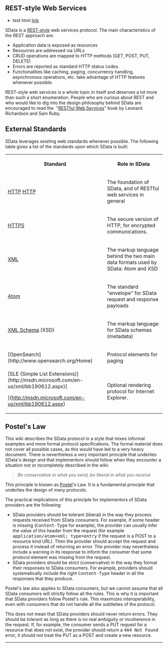 ## REST-style Web Services

* test html [link](http://www.sage.com/)

SData is a
[REST-style](http://en.wikipedia.org/wiki/Representational_State_Transfer)
web services protocol. The main characteristics of the REST approach are:

*   Application data is exposed as resources
*   Resources are addressed via URLs
*   CRUD operations are mapped to HTTP methods (GET, POST, PUT, DELETE)
*   Errors are reported as standard HTTP status codes.
*   Functionalities like caching, paging, concurrency handling, asynchronous
operations, etc. take advantage of HTTP features whenever possible.

REST-style web services is a whole topic in itself and deserves a lot more
than such a short enumeration. People who are curious about REST and who would
like to dig into the design philosophy behind SData are encouraged to read the&nbsp;
"[RESTful Web Services](http://oreilly.com/catalog/9780596529260)"
book by Leonard Richardson and Sam Ruby.

## External Standards

SData leverages existing web standards whenever possible. The following table
gives a list of the standards upon which SData is built:

<table>
<tbody>

<tr>

<th>

Standard

</th>
<th>

Role in SData

</th>

</tr>

<tr>

<td>

[HTTP](http://tools.ietf.org/html/rfc2068/)
<a href="http://tools.ietf.org/html/rfc2068" target="_blank">HTTP</a>

</td>
<td>

The foundation of SData, and of RESTful web services in general

</td>

</tr>

<tr>

<td>

[HTTPS](http://en.wikipedia.org/wiki/HTTP_Secure)

</td>
<td>

The secure version of HTTP, for encrypted communications.

</td>

</tr>

<tr>

<td>

[XML](http://www.w3.org/TR/REC-xml/)

</td>
<td>

The markup language behind the two main data formats used by SData: Atom and
XSD

</td>

</tr>

<tr>

<td>

[Atom](http://atompub.org/)

</td>
<td>

The standard "envelope" for SData request and response payloads

</td>

</tr>

<tr>

<td>

[XML Schema](http://www.w3.org/XML/Schema) (XSD)

</td>
<td>

The markup language for SData schemas (metadata)

</td>

</tr>

<tr>

<td>[OpenSearch](http://www.opensearch.org/Home)</td>
<td>

Protocol elements for paging

</td>

</tr>

<tr>

<td>[SLE (Simple List
Extensions)](http://msdn.microsoft.com/en-us/xml/bb190612.aspx)[

](http://msdn.microsoft.com/en-us/xml/bb190612.aspx)</td>
<td>

Optional rendering protocol for Internet Explorer.

</td>

</tr>

</tbody>
</table>

## Postel's Law

This wiki describes the SData protocol in a style that mixes informal
examples and more formal protocol specifications. The formal material does not
cover all possible cases, as this would have led to a very heavy document. There
is nevertheless a very important principle that underlies SData's design and
that implementors should follow when they encounter a situation not or
incompletely described in the wiki:

> _Be conservative in what you send, be liberal in what you receive_

This principle is known as
[Postel](http://en.wikipedia.org/wiki/Jon_Postel)'s Law. It is a
fundamental principle that underlies the design of many protocols.

The practical implications of this principle for implementors of SData
providers are the following:

*   SData providers should be tolerant (liberal) in the way they process
requests received from SData consumers. For example, if some header is missing
(<tt>Content-Type</tt> for example), the provider can usually infer the value of
this header from the request (for example <tt>application/atom+xml;
type=entry</tt> if the request is a POST to a resource kind URL). Then the
provider should accept the request and process it instead of returning an error.
The provider may nevertheless include a warning in its response to inform the
consumer that some protocol element was missing from the request.
*   SData providers should be strict (conservative) in the way they format their
responses to SData consumers. For example, providers should systematically
include the right <tt>Content-Type</tt> header in all the responses that they
produce.

Postel's law also applies to SData consumers, but we cannot assume that all
SData consumers will strictly follow all the rules. This is why it is important
that SData providers follow Postel's rule. This maximizes interoperability, even
with consumers that do not handle all the subtleties of the protocol.

This does not mean that SData providers should never return
errors. They should be tolerant as long as there is no real ambiguity or
incoherence in the request. If, for example, the consumer sends a PUT request
for a resource that does not exist, the provider should return a <tt>404 Not
Found</tt> error, it should not treat the PUT as a POST and create a new
resource.

* * *
